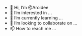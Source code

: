 - 👋 Hi, I’m @Aroidee
- 👀 I’m interested in ...
- 🌱 I’m currently learning ...
- 💞️ I’m looking to collaborate on ...
- 📫 How to reach me ...

<!---
Aroidee/Aroidee is a ✨ special ✨ repository because its `README.md` (this file) appears on your GitHub profile.
You can click the Preview link to take a look at your changes.
--->
